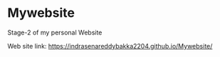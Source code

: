 # Mywebsite
Stage-2 of my personal Website

Web site link: https://indrasenareddybakka2204.github.io/Mywebsite/

